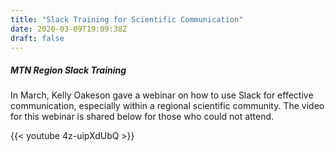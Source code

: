 ```yaml
---
title: "Slack Training for Scientific Communication"
date: 2020-03-09T19:09:38Z
draft: false
---
```


##### MTN Region Slack Training

In March, Kelly Oakeson gave a webinar on how to use Slack for effective communication, especially within a regional scientific community. The video for this webinar is shared below for those who could not attend.

{{< youtube 4z-uipXdUbQ >}}
